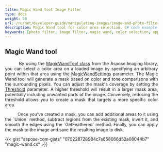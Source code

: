 ```yaml
---
title: Magic Wand tool Image Filter
type: docs
weight: 50
url: /ru/net/developer-guide/manipulating-images/image-and-photo-filters/magic-wand-filter/
description: Magic Wand tool for color area selection. C# code example provided.
keywords: [photo filter, image filter, magic wand, color selection, apply mask]
---
```


## Magic Wand tool

<p align='justify'>
&nbsp;&nbsp;&nbsp;&nbsp;&nbsp;&nbsp;&nbsp;&nbsp;
By using the <a href="https://reference.aspose.com/imaging/ru/net/aspose.imaging.magicwand/magicwandtool/">MagicWandTool class</a> from the Aspose.Imaging library, you can select a color area on a loaded image by specifying an arbitrary point within that area using the <a href="https://reference.aspose.com/imaging/ru/net/aspose.imaging.magicwand/magicwandsettings/magicwandsettings/">MagicWandSettings</a> parameter. The Magic Wand tool will generate a mask based on color and tone comparisons with the surrounding pixels. You can adjust the mask's coverage by setting the <a href="https://reference.aspose.com/imaging/ru/net/aspose.imaging.magicwand/magicwandsettings/threshold/">Threshold</a> parameter. A higher threshold will result in a larger mask area, potentially including unwanted parts of the image. Conversely, reducing the threshold allows you to create a mask that targets a more specific color area.
</p>

<p align='justify'>
&nbsp;&nbsp;&nbsp;&nbsp;&nbsp;&nbsp;&nbsp;&nbsp;
Once you've created a mask, you can add additional areas to it using the `Union` method, subtract regions from the existing mask, invert it, and smooth the edges using the `GetFeathered` method. Finally, you can apply the mask to the image and save the resulting image to disk.
</p>

{{< gist "aspose-com-gists" "070228728984c7a658066d52a08044b7" "magic-wand.cs" >}}
